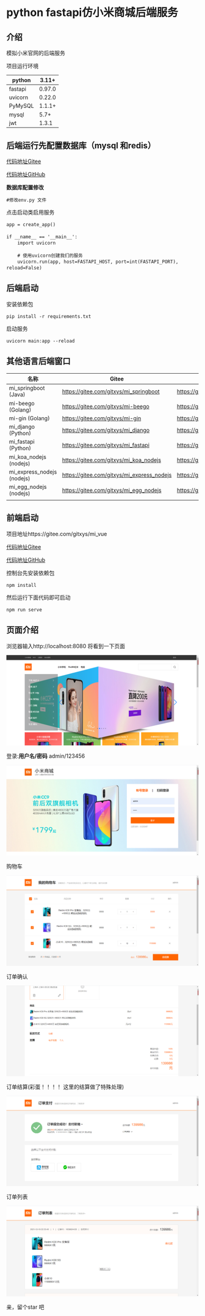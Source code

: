 # python fastapi仿小米商城后端服务
## 介绍

模拟小米官网的后端服务

项目运行环境

| python       | 3.11+  |
|--------------|--------|
| fastapi       | 0.97.0 |
| uvicorn   | 0.22.0 |
| PyMySQL | 1.1.1+ |
| mysql        | 5.7+   |
| jwt        | 1.3.1  |



## 后端运行先配置数据库（mysql 和redis）

[代码地址Gitee](https://gitee.com/gitxys/mi_fastapi)

[代码地址GitHub](https://github.com/xuyisu/mi_fastapi)

**数据库配置修改**

```
#修改env.py 文件

```



点击启动类启用服务

```
app = create_app()

if __name__ == '__main__':
    import uvicorn

    # 使用uvicorn创建我们的服务
    uvicorn.run(app, host=FASTAPI_HOST, port=int(FASTAPI_PORT), reload=False)
```
## 后端启动
安装依赖包
```
pip install -r requirements.txt
```
启动服务
```
uvicorn main:app --reload
```



## 其他语言后端窗口

| 名称                       | Gitee                                      | Github                                      |
| -------------------------- | ------------------------------------------ | ------------------------------------------- |
| mi_springboot (Java)       | https://gitee.com/gitxys/mi_springboot     | https://github.com/xuyisu/mi_springboot     |
| mi-beego (Golang)          | https://gitee.com/gitxys/mi-beego          | https://github.com/xuyisu/mi-beego          |
| mi-gin (Golang)            | https://gitee.com/gitxys/mi-gin            | https://github.com/xuyisu/mi-gin            |
| mi_django (Python)         | https://gitee.com/gitxys/mi_django         | https://github.com/xuyisu/mi_django         |
| mi_fastapi (Python)        | https://gitee.com/gitxys/mi_fastapi        | https://github.com/xuyisu/mi_fastapi        |
| mi_koa_nodejs (nodejs)     | https://gitee.com/gitxys/mi_koa_nodejs     | https://github.com/xuyisu/mi_koa_nodejs     |
| mi_express_nodejs (nodejs) | https://gitee.com/gitxys/mi_express_nodejs | https://github.com/xuyisu/mi_express_nodejs |
| mi_egg_nodejs (nodejs)     | https://gitee.com/gitxys/mi_egg_nodejs     | https://github.com/xuyisu/mi_egg_nodejs     |
|                            |                                            |                                             |



## 前端启动

项目地址https://gitee.com/gitxys/mi_vue

[代码地址Gitee](https://gitee.com/gitxys/mi_vue)

[代码地址GitHub](https://github.com/xuyisu/mi_vue)

控制台先安装依赖包

```
npm install 
```

然后运行下面代码即可启动

```
npm run serve
```

## 页面介绍

浏览器输入http://localhost:8080 将看到一下页面

![](images/index.png)

登录:**用户名/密码**  admin/123456

![image-20211219223115929](images/login.png)

购物车

![image-20211219223220837](images/cart.png)

订单确认

![image-20211219223323684](images/order-confirm.png)

订单结算(彩蛋！！！！   这里的结算做了特殊处理)

![image-20211219223406482](images/pay.png)

订单列表

![image-20211219223507791](images/order.png)





亲，留个star 吧
